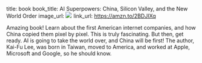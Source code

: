 title: book
book_title: AI Superpowers: China, Silicon Valley, and the New World Order
image_url: <a href="https://www.amazon.com/AI-Superpowers-China-Silicon-Valley-ebook/dp/B0795DNWCF/ref=as_li_ss_il?crid=1H8QMLM9FLJH4&keywords=china+technology&qid=1550448386&s=digital-text&sprefix=china+tec,digital-text,128&sr=1-5&linkCode=li3&tag=expaand-20&linkId=47bf42397295226baaf76f9b50696c4c&language=en_US" target="_blank"><img border="0" src="//ws-na.amazon-adsystem.com/widgets/q?_encoding=UTF8&ASIN=B0795DNWCF&Format=_SL250_&ID=AsinImage&MarketPlace=US&ServiceVersion=20070822&WS=1&tag=expaand-20&language=en_US" ></a><img src="https://ir-na.amazon-adsystem.com/e/ir?t=expaand-20&language=en_US&l=li3&o=1&a=B0795DNWCF" width="1" height="1" border="0" alt="" style="border:none !important; margin:0px !important;" />
link_url: https://amzn.to/2BDJIXq

Amazing book! Learn about the first American internet companies, and how
China copied them pixel by pixel. This is truly fascinating. But then, get
ready. AI is going to take the world over, and China will be first! The author, Kai-Fu Lee, was born in Taiwan, moved to America, and worked at Apple, Microsoft and Google, so he should know. 
